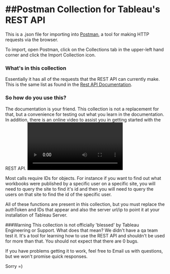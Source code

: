 ##Postman Collection for Tableau's REST API
================

This is a .json file for importing into [Postman](http://www.getpostman.com/), a tool for making HTTP requests via the browser.

To import, open Postman, click on the Collections tab in the upper-left hand corner and click the Import Collection icon.

### What's in this collection
Essentially it has all of the requests that the REST API can currently make. This is the same list as found in the [Rest API Documentation](http://onlinehelp.tableausoftware.com/v8.2/server/en-us/help.htm#rest_api.htm%3FTocPath%3DREST%20API%7C_____0).

### So how do you use this?
The documentation is your friend. This collection is not a replacement for that, but a convenience for testing out what you learn in the documentation. In addition, there is an online video to assist you in getting started with the REST API. <Video URL to come>

Most calls require IDs for objects. For instance if you want to find out what workbooks were published by a specific user on a specific site, you will need to query the site to find it's id and then you will need to query the users on that site to find the id of the specific user.

All of these functions are present in this collection, but you must replace the authToken and IDs that appear and also the server url/ip to point it at your installation of Tableau Server.

###Warning
This collection is not officially 'blessed' by Tableau Engineering or Support.
What does that mean? We didn't have a qa team test it. It's a tool for learning how to use the REST API and shouldn't be used for more than that.
You should not expect that there are 0 bugs.

If you have problems getting it to work, feel free to Email us with questions, but we won't promise quick responses.

Sorry =)